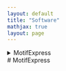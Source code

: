 ```yaml
---
layout: default
title: "Software"
mathjax: true
layout: page
---
```


<details>
<summary> MotifExpress</summary>
<br>

</details>
# MotifExpress
